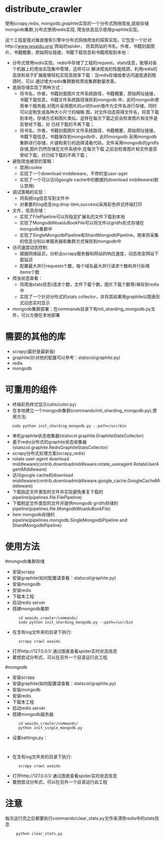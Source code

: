 distribute_crawler
==================

使用scrapy,redis, mongodb,graphite实现的一个分布式网络爬虫,底层存储mongodb集群,分布式使用redis实现,
爬虫状态显示使用graphite实现。

这个工程是我对垂直搜索引擎中分布式网络爬虫的探索实现，它包含一个针对http://www.woaidu.org/ 网站的spider，
将其网站的书名，作者，书籍封面图片，书籍概要，原始网址链接，书籍下载信息和书籍爬取到本地：
* 分布式使用redis实现，redis中存储了工程的request，stats信息，能够对各个机器上的爬虫实现集中管理，这样可以
解决爬虫的性能瓶颈，利用redis的高效和易于扩展能够轻松实现高效率下载：当redis存储或者访问速度遇到瓶颈时，可以
通过增大redis集群数和爬虫集群数量改善。
* 底层存储实现了两种方式：
  * 将书名，作者，书籍封面图片文件系统路径，书籍概要，原始网址链接，书籍下载信息，书籍文件系统路径保存到mongodb
中，此时mongodb使用单个服务器,对图片采用图片的url的hash值作为文件名进行存储，同时可以定制生成各种大小尺寸的缩略
图，对文件动态获得文件名，将其下载到本地，存储方式和图片类似，这样在每次下载之前会检查图片和文件是否曾经下载，对
已经下载的不再下载；
  * 将书名，作者，书籍封面图片文件系统路径，书籍概要，原始网址链接，书籍下载信息，书籍保存到mongodb中，此时mongodb
采用mongodb集群进行存储，片键和索引的选择请看代码，文件采用mongodb的gridfs存储,图片仍然存储在文件系统中,在每次下载
之前会检查图片和文件是否曾经下载，对已经下载的不再下载；
* 避免爬虫被禁的策略：
  * 禁用cookie
  * 实现了一个download middleware，不停的变user-aget
  * 实现了一个可以访问google cache中的数据的download middleware(默认禁用)
* 调试策略的实现：
  * 将系统log信息写到文件中
  * 对重要的log信息(eg:drop item,success)采用彩色样式终端打印
* 文件，信息存储：
  * 实现了FilePipeline可以将指定扩展名的文件下载到本地
  * 实现了MongodbWoaiduBookFile可以将文件以gridfs形式存储在mongodb集群中
  * 实现了SingleMongodbPipeline和ShardMongodbPipeline，用来将采集的信息分别以单服务器和集群方式保存到mongodb中
* 访问速度动态控制:
  * 跟据网络延迟，分析出scrapy服务器和网站的响应速度，动态改变网站下载延迟
  * 配置最大并行requests个数，每个域名最大并行请求个数和并行处理items个数
* 爬虫状态查看：
  * 将爬虫stats信息(请求个数，文件下载个数，图片下载个数等)保存到redis中
  * 实现了一个针对分布式的stats collector，并将其结果用graphite以图表形式动态实时显示
* mongodb集群部署：在commands目录下有init_sharding_mongodb.py文件，可以方便在本地部署

需要的其他的库
==============

* scrapy(最好是最新版)
* graphite(针对他的配置可以参考：statscol/graphite.py)
* redis
* mongodb

可重用的组件
============

* 终端彩色样式显示(utils/color.py)
* 在本地建立一个mongodb集群(commands/init_sharding_mongodb.py),使用方法:
```
   sudo python init_sharding_mongodb.py --path=/usr/bin
```
* 单机graphite状态收集器(statscol.graphite.GraphiteStatsCollector)
* 基于redis分布式的graphite状态收集器(statscol.graphite.RedisGraphiteStatsCollector)
* scrapy分布式处理方案(scrapy_redis)
* rotate user-agent download middleware(contrib.downloadmiddleware.rotate_useragent.RotateUserAgentMiddleware)
* 访问google cache的download middleware(contrib.downloadmiddleware.google_cache.GoogleCacheMiddleware)
* 下载指定文件类型的文件并实现避免重复下载的pipeline(pipelines.file.FilePipeline)
* 下载制定文件类型的文件并提供mongodb gridfs存储的pipeline(pipelines.file.MongodbWoaiduBookFile)
* item mongodb存储的pipeline(pipelines.mongodb.SingleMongodbPipeline and ShardMongodbPipeline)

使用方法
========

#mongodb集群存储
* 安装scrapy
* 安装graphite(如何配置请查看：statscol/graphite.py)
* 安装mongodb
* 安装redis
* 下载本工程
* 启动redis server
* 搭建mongodb集群
```
      cd woaidu_crawler/commands/
      sudo python init_sharding_mongodb.py --path=/usr/bin
```
* 在含有log文件夹的目录下执行:
```
      scrapy crawl woaidu
```
* 打开http://127.0.0.1/ 通过图表查看spider实时状态信息
* 要想尝试分布式，可以在另外一个目录运行此工程

#mongodb
* 安装scrapy
* 安装graphite(如何配置请查看：statscol/graphite.py)
* 安装mongodb
* 安装redis
* 下载本工程
* 启动redis server
* 搭建mongodb服务器
```
      cd woaidu_crawler/commands/
      python init_single_mongodb.py 
```
* 设置settings.py：
```
     
```
* 在含有log文件夹的目录下执行:
```
      scrapy crawl woaidu
```
* 打开http://127.0.0.1/ 通过图表查看spider实时状态信息
* 要想尝试分布式，可以在另外一个目录运行此工程

注意
====

每次运行完之后都要执行commands/clear_stats.py文件来清除redis中的stats信息
```
     python clear_stats.py
```
